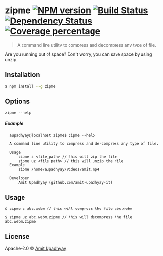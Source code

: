 # zipme [![NPM version][npm-image]][npm-url] [![Build Status][travis-image]][travis-url] [![Dependency Status][daviddm-image]][daviddm-url] [![Coverage percentage][coveralls-image]][coveralls-url]
> A command line utility to compress and decompress any type of file.

Are you running out of space? Don't worry, you can save space by using unzip.

## Installation

```sh
$ npm install --g zipme
```

## Options
`zipme --help`

##### Example
      aupadhyay@localhost zipme$ zipme --help

      A command line utility to compress and de-compress any type of file.

      Usage
          zipme z <file_path> // this will zip the file
          zipme uz <file_path> // this will unzip the file
      Example
          zipme /home/aupadhyay/Videos/amit.mp4

      Developer
          Amit Upadhyay (github.com/amit-upadhyay-it)



## Usage

```
$ zipme z abc.webm // this will compress the file abc.webm

$ zipme uz abc.webm.zipme // this will decompress the file abc.webm.zipme

```

## License

Apache-2.0 © [Amit Upadhyay](https://github.com/amit-upadhyay-IT)


[npm-image]: https://badge.fury.io/js/zipme.svg
[npm-url]: https://npmjs.org/package/zipme
[travis-image]: https://travis-ci.org/amit-upadhyay-it/zipme.svg?branch=master
[travis-url]: https://travis-ci.org/amit-upadhyay-it/zipme
[daviddm-image]: https://david-dm.org/amit-upadhyay-it/zipme.svg?theme=shields.io
[daviddm-url]: https://david-dm.org/amit-upadhyay-it/zipme
[coveralls-image]: https://coveralls.io/repos/amit-upadhyay-it/zipme/badge.svg
[coveralls-url]: https://coveralls.io/r/amit-upadhyay-it/zipme

